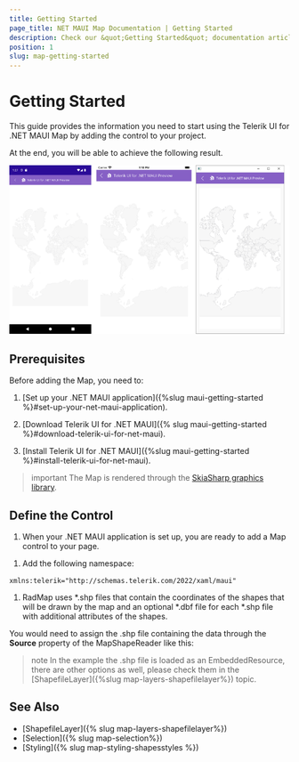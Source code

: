 ```yaml
---
title: Getting Started
page_title: NET MAUI Map Documentation | Getting Started
description: Check our &quot;Getting Started&quot; documentation article for Telerik Map for .NET MAUI control.
position: 1
slug: map-getting-started
---
```


# Getting Started

This guide provides the information you need to start using the Telerik UI for .NET MAUI Map by adding the control to your project.

At the end, you will be able to achieve the following result.

![Getting Started Example](images/map_getting_started.png)

## Prerequisites

Before adding the Map, you need to:

1. [Set up your .NET MAUI application]({%slug maui-getting-started %}#set-up-your-net-maui-application).

1. [Download Telerik UI for .NET MAUI]({% slug maui-getting-started %}#download-telerik-ui-for-net-maui).

1. [Install Telerik UI for .NET MAUI]({%slug maui-getting-started %}#install-telerik-ui-for-net-maui).

>important The Map is rendered through the [SkiaSharp graphics library](https://skia.org/).

## Define the Control

1. When your .NET MAUI application is set up, you are ready to add a Map control to your page.

 <snippet id='map-getting-started-xaml' />
 <snippet id='map-gettingstarted-csharp' />

1. Add the following namespace:

 ```XAML
 xmlns:telerik="http://schemas.telerik.com/2022/xaml/maui"
 ```

1. RadMap uses *.shp files that contain the coordinates of the shapes that will be drawn by the map and an optional *.dbf file for each *.shp file with additional attributes of the shapes.

 You would need to assign the .shp file containing the data through the **Source** property of the MapShapeReader like this:

 <snippet id='map-gettingstarted-setting-source' />

>note In the example the .shp file is loaded as an EmbeddedResource, there are other options as well, please check them in the [ShapefileLayer]({%slug map-layers-shapefilelayer%}) topic.

## See Also

- [ShapefileLayer]({% slug map-layers-shapefilelayer%})
- [Selection]({% slug map-selection%})
- [Styling]({% slug map-styling-shapesstyles %})
